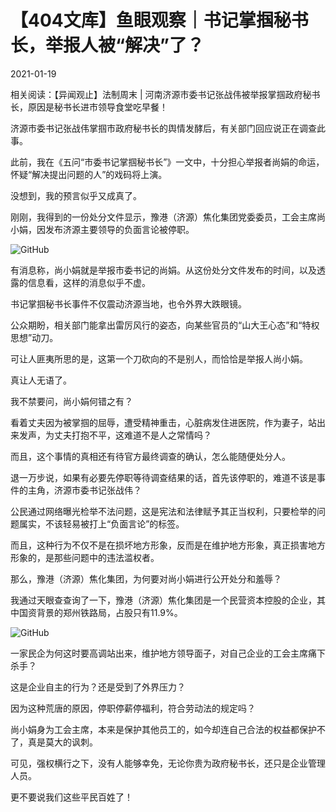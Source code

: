 # 【404文库】鱼眼观察｜书记掌掴秘书长，举报人被“解决”了？​

2021-01-19

相关阅读：【异闻观止】法制周末 | 河南济源市委书记张战伟被举报掌掴政府秘书长，原因是秘书长进市领导食堂吃早餐！

济源市委书记张战伟掌掴市政府秘书长的舆情发酵后，有关部门回应说正在调查此事。

此前，我在《五问“市委书记掌掴秘书长”》一文中，十分担心举报者尚娟的命运，怀疑“解决提出问题的人”的戏码将上演。

没想到，我的预言似乎又成真了。

刚刚，我得到的一份处分文件显示，豫港（济源）焦化集团党委委员，工会主席尚小娟，因发布济源主要领导的负面言论被停职。

![GitHub](https://chinadigitaltimes.net/chinese/files/2021/01/post-661674-6006beedb6fa2.)

有消息称，尚小娟就是举报市委书记的尚娟。从这份处分文件发布的时间，以及透露的信息看，这样的消息似乎不虚。

书记掌掴秘书长事件不仅震动济源当地，也令外界大跌眼镜。

公众期盼，相关部门能拿出雷厉风行的姿态，向某些官员的“山大王心态”和“特权思想”动刀。

可让人匪夷所思的是，这第一个刀砍向的不是别人，而恰恰是举报人尚小娟。

真让人无语了。

我不禁要问，尚小娟何错之有？

看着丈夫因为被掌掴的屈辱，遭受精神重击，心脏病发住进医院，作为妻子，站出来发声，为丈夫打抱不平，这难道不是人之常情吗？

而且，这个事情的真相还有待官方最终调查的确认，怎么能随便处分人。

退一万步说，如果有必要先停职等待调查结果的话，首先该停职的，难道不该是事件的主角，济源市委书记张战伟？

公民通过网络曝光检举不法问题，这是宪法和法律赋予其正当权利，只要检举的问题属实，不该轻易被打上“负面言论”的标签。

而且，这种行为不仅不是在损坏地方形象，反而是在维护地方形象，真正损害地方形象的，是那些问题中的违法滥权者。

那么，豫港（济源）焦化集团，为何要对尚小娟进行公开处分和羞辱？

我通过天眼查查询了一下，豫港（济源）焦化集团是一个民营资本控股的企业，其中国资背景的郑州铁路局，占股只有11.9%。

![GitHub](https://chinadigitaltimes.net/chinese/files/2021/01/post-661674-6006beef5376b.)

一家民企为何这时要高调站出来，维护地方领导面子，对自己企业的工会主席痛下杀手？

这是企业自主的行为？还是受到了外界压力？

因为这种荒唐的原因，停职停薪停福利，符合劳动法的规定吗？

尚小娟身为工会主席，本来是保护其他员工的，如今却连自己合法的权益都保护不了，真是莫大的讽刺。

可见，强权横行之下，没有人能够幸免，无论你贵为政府秘书长，还只是企业管理人员。

更不要说我们这些平民百姓了！


